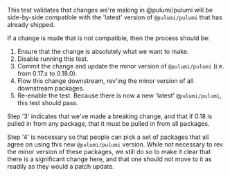 This test validates that changes we're making in @pulumi/pulumi will be side-by-side compatible with the 'latest' version of `@pulumi/pulumi` that has already shipped.

If a change is made that is not compatible, then the process should be:

1. Ensure that the change is absolutely what we want to make.
2. Disable running this test.
3. Commit the change and update the minor version of `@pulumi/pulumi` (i.e. from 0.17.x to 0.18.0).
4. Flow this change downstream, rev'ing the minor version of all downstream packages.
5. Re-enable the test.  Because there is now a new 'latest' `@pulumi/pulumi`, this test should pass.

Step '3' indicates that we've made a breaking change, and that if 0.18 is pulled in from any package, that it must be pulled in from all packages.

Step '4' is necessary so that people can pick a set of packages that all agree on using this new `@pulumi/pulumi` version.  While not necessary to rev the minor version of these packages, we still do so to make it clear that there is a significant change here, and that one should not move to it as readily as they would a patch update.
